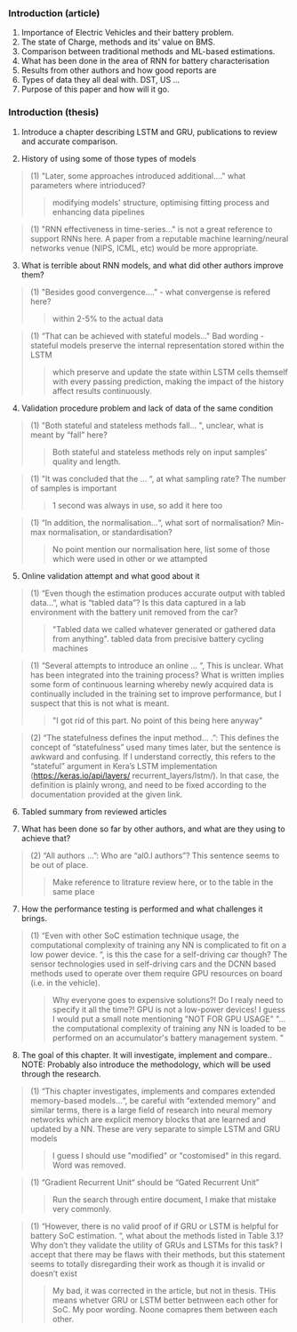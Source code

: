 ### Introduction (article)
1) Importance of Electric Vehicles and their battery problem.
2) The state of Charge, methods and its' value on BMS.
3) Comparison between traditional methods and ML-based estimations.
4) What has been done in the area of RNN for battery characterisation
5) Results from other authors and how good reports are
6) Types of data they all deal with. DST, US ...
7) Purpose of this paper and how will it go.
### Introduction (thesis)
1) Introduce a chapter describing LSTM and GRU, publications to review and accurate comparison.

2) History of using some of those types of models
> (1) "Later, some approaches introduced additional...." what parameters where intrioduced?
>> modifying models' structure, optimising fitting process and enhancing data pipelines

> (1) "RNN effectiveness in time-series..." is not a great reference to support RNNs here. A paper from a
reputable machine learning/neural networks venue (NIPS, ICML, etc) would be more appropriate.
> > 

3) What is terrible about RNN models, and what did other authors improve them?

> (1) "Besides good convergence...." - what convergense is refered here?
> > within 2-5\% to the actual data

> (1) “That can be achieved with stateful models..." Bad wording - stateful models preserve the internal representation stored within the LSTM
> > which preserve and update the state within LSTM cells themself with every passing prediction, making the impact of the history affect results continuously.

4) Validation procedure problem and lack of data of the same condition
> (1) "Both stateful and stateless methods fall... ", unclear, what is
meant by “fall” here?
> > Both stateful and stateless methods rely on input samples' quality and length.

> (1) "It was concluded that the ... “, at what sampling rate? The number of samples is important
> > 1 second was always in use, so add it here too

> (1) “In addition, the normalisation...“,
what sort of normalisation? Min-max normalisation, or standardisation?
> > No point mention our normalisation here, list some of those which were used in other or we attampted

5) Online validation attempt and what good about it

> (1) “Even though the estimation produces accurate output with tabled data...”, what is “tabled data”? Is this data captured in a lab environment with the battery unit removed from the car?
> > "Tabled data we called whatever generated or gathered data from anything". tabled data from precisive battery cycling machines

> (1) “Several attempts to introduce an online ... “,
This is unclear. What has been integrated into the training process? What is written implies some form of continuous learning whereby newly acquired data is continually included in the training set to improve performance, but I suspect that this is not what is meant.
> > "I got rid of this part. No point of this being here anyway"

> (2) “The statefulness defines the input method... .”: This defines the concept of “statefulness” used many times later, but the sentence is awkward and confusing. If I understand correctly, this refers to the “stateful” argument in Kera’s LSTM implementation (https://keras.io/api/layers/ recurrent_layers/lstm/). In that case, the definition is plainly wrong, and need to be fixed according to the documentation provided at the given link.

6) Tabled summary from reviewed articles
   
7) What has been done so far by other authors, and what are they using to achieve that?
> (2) “All authors ...”: Who are “al0.l authors”? This sentence seems to be out of place.
> > Make reference to litrature review here, or to the table in the same place

7) How the performance testing is performed and what challenges it brings.
> (1) “Even with other SoC estimation technique usage, the computational complexity of training any NN is complicated to fit on a low power device. “, is this the case for a self-driving car though? The sensor technologies used in self-driving cars and the DCNN based methods used to operate over them require GPU resources on board (i.e. in the vehicle).
> > Why everyone goes to expensive solutions?! Do I realy need to specify it all the time?! GPU is not a low-power devices! I guess I would put a small note mentioning "NOT FOR GPU USAGE"
> > "... the computational complexity of training any NN is loaded to be performed on an accumulator's battery management system. "

8) The goal of this chapter. It will investigate, implement and compare..
NOTE: Probably also introduce the methodology, which will be used through the research.
> (1) “This chapter investigates, implements and compares extended memory-based models...“, be careful with “extended memory” and similar terms, there is a large field of research into neural memory networks which are explicit memory blocks that are learned and updated by a NN. These are very separate to simple LSTM and GRU models
> > I guess I should use "modified" or "costomised" in this regard. Word was removed.

> (1) “Gradient Recurrent Unit“ should be “Gated Recurrent Unit”
> > Run the search through entire document, I make that mistake very commonly.

> (1) “However, there is no valid proof of if GRU or LSTM is helpful for battery SoC estimation. “, what about the methods listed in Table 3.1? Why don’t they validate the utility of GRUs and LSTMs for this task? I accept
that there may be flaws with their methods, but this statement seems to totally disregarding their work as though it is invalid or doesn’t exist
> > My bad, it was corrected in the article, but not in thesis. THis means whetver GRU or LSTM better betnween each other for SoC. My poor wording. Noone comapres them between each other.